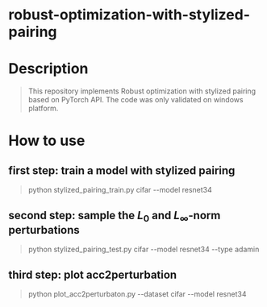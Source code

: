 # robust-optimization-with-stylized-pairing

# Description
> This repository implements Robust optimization with stylized pairing  based on PyTorch API. The code was only validated on windows platform.


# How to use

## first step: train a model with stylized pairing

>python stylized_pairing_train.py cifar --model resnet34

## second step: sample the $L_0$ and $L_\infty$-norm perturbations

>python stylized_pairing_test.py cifar --model resnet34 --type adamin

## third step: plot acc2perturbation

>python plot_acc2perturbaton.py --dataset cifar --model resnet34
